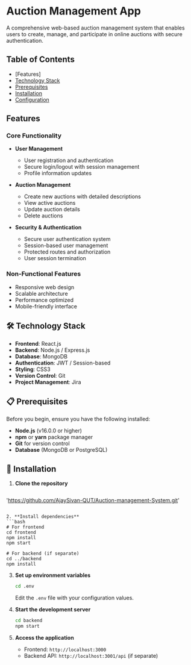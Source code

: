# Auction Management App

A comprehensive web-based auction management system that enables users to create, manage, and participate in online auctions with secure authentication.

## Table of Contents

- [Features]
- [Technology Stack](#technology-stack)
- [Prerequisites](#prerequisites)
- [Installation](#installation)
- [Configuration](#configuration)
## Features

### Core Functionality
- **User Management**
  - User registration and authentication
  - Secure login/logout with session management
  - Profile information updates

- **Auction Management**
  - Create new auctions with detailed descriptions
  - View active auctions
  - Update auction details
  - Delete auctions

- **Security & Authentication**
  - Secure user authentication system
  - Session-based user management
  - Protected routes and authorization
  - User session termination

### Non-Functional Features
- Responsive web design
- Scalable architecture
- Performance optimized
- Mobile-friendly interface

## 🛠 Technology Stack

- **Frontend**: React.js
- **Backend**: Node.js / Express.js
- **Database**: MongoDB
- **Authentication**: JWT / Session-based
- **Styling**: CSS3
- **Version Control**: Git
- **Project Management**: Jira

## 📋 Prerequisites

Before you begin, ensure you have the following installed:

- **Node.js** (v16.0.0 or higher)
- **npm** or **yarn** package manager
- **Git** for version control
- **Database** (MongoDB or PostgreSQL)

## 🚀 Installation

1. **Clone the repository**
   ```bash
  'https://github.com/AjaySivan-QUT/Auction-management-System.git'
   ```

2. **Install dependencies**
   ```bash
   # For frontend
   cd frontend
   npm install
   npm start

   # For backend (if separate)
   cd ../backend
   npm install
   ```

3. **Set up environment variables**
   ```bash
   cd .env
   ```
   Edit the `.env` file with your configuration values.

1. **Start the development server**
   ```bash
   cd backend
   npm start
   ```

2. **Access the application**
   - Frontend: `http://localhost:3000`
   - Backend API: `http://localhost:3001/api` (if separate)

